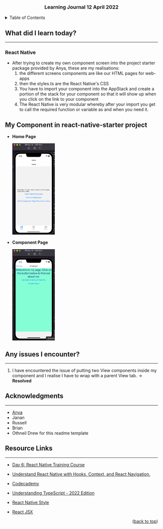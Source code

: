 <div id="top"></div>

<br />

<h3 align="center">Learning Journal 12 April 2022</h3>

<!-- TABLE OF CONTENTS -->
<details>
  <summary>Table of Contents</summary>
  <ul>
    <li><a href="#what-did-i-learn-today">What did I learn today?</a></li>
    <li><a href="#any-issues-i-encounter">Any issues I encounter?</a></li>
    <li><a href="#acknowledgments">Acknowledgments</a></li>
    <li><a href="#resource-links">Resource Links</a></li>
      </ul>
     
</details>

<!-- ABOUT THE PROJECT -->
## What did I learn today? ##
----
### React Native ###
  - After trying to create my own component screen into the project starter package provided by Anya, these are my realisations:
    1. the different screens components are like our HTML pages for web-apps
    2. then the styles.ts are the React Native's CSS
    3. You have to import your component into the AppStack and create a portion of the stack for your component so that it will show up when you click on the link to your component
    4. The React Native is very modular whereby after your import you get to call the required function or variable as and when you need it.

## My Component in react-native-starter project ##

 - **Home Page**

    <img src = './img/homepage.png' height = '300' />

  - **Component Page**

    <img src = './img/componentpage.png' height = '300' />

## Any issues I encounter? ##
----
1. I have encountered the issue of putting two View components inside my component and I realise I have to wrap with a parent View tab. -> **Resolved**

<!-- ACKNOWLEDGMENTS -->
## Acknowledgments ##
----
* [Anya](https://github.com/huanganya/react-native-starter)
* Janan
* Russell
* Brian
* Othneil Drew for this readme template

<!-- Resource Links -->
## Resource Links ##
----
* [Day 6: React Native Training Course](https://docs.google.com/document/d/1fa032pQuv8I8gXU7pqMd20sJfbnJZnPqVqdSlo9_v8s/edit#)

* [Understand React Native with Hooks, Context, and React Navigation.](https://nlbsg.udemy.com/course/the-complete-react-native-and-redux-course/learn/lecture/15706480#overview)

* [Codecademy](https://www.codecademy.com/learn/learn-typescript)

* [Understanding TypeScript - 2022 Edition](https://nlbsg.udemy.com/course/understanding-typescript/learn/lecture/16888226#overview)

* [React Native Style](https://reactnative.dev/docs/style)

* [React JSX](https://www.w3schools.com/react/react_jsx.asp)

<p align="right">(<a href="#top">back to top</a>)</p>

